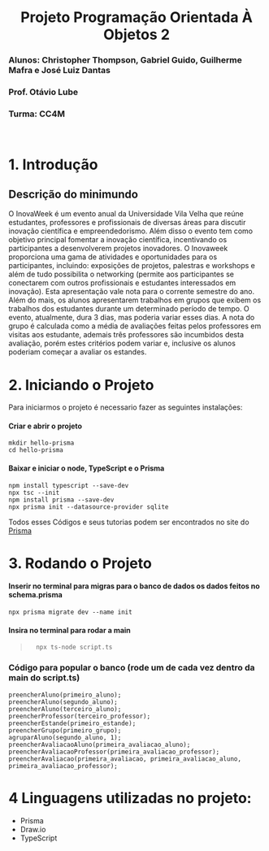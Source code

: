 <div align="center">
  
# **Projeto Programação Orientada À Objetos 2**
</div>

### Alunos: Christopher Thompson, Gabriel Guido, Guilherme Mafra e José Luiz Dantas
### Prof. Otávio Lube
### Turma: CC4M

<br>

# **1. Introdução**
## Descrição do minimundo 

O InovaWeek é um evento anual da Universidade Vila Velha que reúne estudantes, professores e profissionais de diversas áreas para discutir inovação científica e empreendedorismo. Além disso o evento tem como objetivo principal fomentar a inovação científica, incentivando os participantes a desenvolverem projetos inovadores. O Inovaweek proporciona uma gama de atividades e oportunidades para os participantes, incluindo: exposições de projetos, palestras e workshops e além de tudo possibilita o networking (permite aos participantes se conectarem com outros profissionais e estudantes interessados em inovação). Esta apresentação vale nota para o corrente semestre do ano. Além do mais, os alunos apresentarem trabalhos em grupos que  exibem os trabalhos dos estudantes durante um determinado período de tempo. O evento, atualmente, dura 3 dias, mas poderia variar esses dias. A nota do grupo é calculada como a média de avaliações feitas pelos professores em visitas aos estudante, ademais três professores são incumbidos desta avaliação, porém estes critérios podem variar e, inclusive os alunos poderiam começar a avaliar os estandes.

# **2. Iniciando o Projeto**
Para iniciarmos o projeto é necessario fazer as seguintes instalações:

#### Criar e abrir o projeto
```
mkdir hello-prisma 
cd hello-prisma
```
#### Baixar e iniciar o node, TypeScript e o Prisma
``` 
npm install typescript --save-dev
npx tsc --init
npm install prisma --save-dev
npx prisma init --datasource-provider sqlite
```
Todos esses Códigos e seus tutorias podem ser encontrados no site do [Prisma](https://www.prisma.io/docs/getting-started/quickstart)

# **3. Rodando o Projeto**
#### Inserir no terminal para migras para o banco de dados os dados feitos no schema.prisma
```
npx prisma migrate dev --name init
```

#### Insira no terminal para rodar a main
>```
>   npx ts-node script.ts
>```
### Código para popular o banco (rode um de cada vez dentro da main do script.ts)
```
preencherAluno(primeiro_aluno);
preencherAluno(segundo_aluno);
preencherAluno(terceiro_aluno);
preencherProfessor(terceiro_professor);
preencherEstande(primeiro_estande);
preencherGrupo(primeiro_grupo);
agruparAluno(segundo_aluno, 1);
preencherAvaliacaoAluno(primeira_avaliacao_aluno);
preencherAvaliacaoProfessor(primeira_avaliacao_professor);
preencherAvaliacao(primeira_avaliacao, primeira_avaliacao_aluno, primeira_avaliacao_professor);
```
# 4 Linguagens utilizadas no projeto:
- Prisma
- Draw.io
- TypeScript

